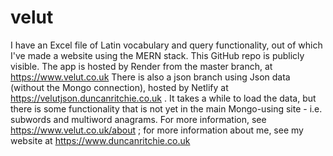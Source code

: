 # velut
I have an Excel file of Latin vocabulary and query functionality, out of which I've made a website using the MERN stack. This GitHub repo is publicly visible. The app is hosted by Render from the master branch, at https://www.velut.co.uk
There is also a json branch using Json data (without the Mongo connection), hosted by Netlify at https://velutjson.duncanritchie.co.uk . It takes a while to load the data, but there is some functionality that is not yet in the main Mongo-using site - i.e. subwords and multiword anagrams.
For more information, see https://www.velut.co.uk/about ; for more information about me, see my website at https://www.duncanritchie.co.uk
